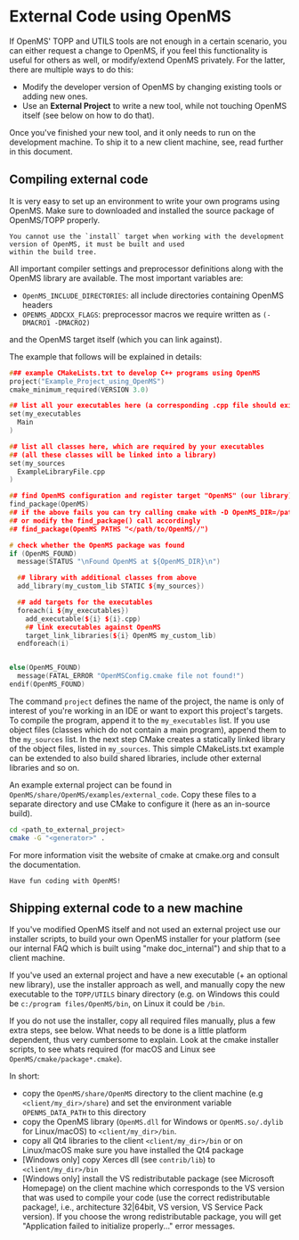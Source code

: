 External Code using OpenMS
==========================

If OpenMS' TOPP and UTILS tools are not enough in a certain scenario, you can either request a change to OpenMS, if you
feel this functionality is useful for others as well, or modify/extend OpenMS privately. For the latter, there are 
multiple ways to do this:

- Modify the developer version of OpenMS by changing existing tools or adding new ones.
- Use an **External Project** to write a new tool, while not touching OpenMS itself (see below on how to do that).

Once you've finished your new tool, and it only needs to run on the development machine. To ship it to a new client 
machine, see, read further in this document.

## Compiling external code

It is very easy to set up an environment to write your own programs using OpenMS. Make sure to downloaded and installed
the source package of OpenMS/TOPP properly.

```{note}
You cannot use the `install` target when working with the development version of OpenMS, it must be built and used 
within the build tree.
```

All important compiler settings and preprocessor definitions along with the OpenMS library are available. The most
important variables are:

- `OpenMS_INCLUDE_DIRECTORIES`:  all include directories containing OpenMS headers
- `OPENMS_ADDCXX_FLAGS`: preprocessor macros we require written as `(-DMACRO1 -DMACRO2)`

and the OpenMS target itself (which you can link against).

The example that follows will be explained in details:

```cpp
### example CMakeLists.txt to develop C++ programs using OpenMS
project("Example_Project_using_OpenMS")
cmake_minimum_required(VERSION 3.0)

## list all your executables here (a corresponding .cpp file should exist, e.g. Main.cpp)
set(my_executables
  Main
)

## list all classes here, which are required by your executables
## (all these classes will be linked into a library)
set(my_sources
  ExampleLibraryFile.cpp
)

## find OpenMS configuration and register target "OpenMS" (our library)
find_package(OpenMS)
## if the above fails you can try calling cmake with -D OpenMS_DIR=/path/to/OpenMS/
## or modify the find_package() call accordingly
## find_package(OpenMS PATHS "</path/to/OpenMS//")

# check whether the OpenMS package was found
if (OpenMS_FOUND)
  message(STATUS "\nFound OpenMS at ${OpenMS_DIR}\n")

  ## library with additional classes from above
  add_library(my_custom_lib STATIC ${my_sources})

  ## add targets for the executables
  foreach(i ${my_executables})
    add_executable(${i} ${i}.cpp)
    ## link executables against OpenMS
    target_link_libraries(${i} OpenMS my_custom_lib)
  endforeach(i)


else(OpenMS_FOUND)
  message(FATAL_ERROR "OpenMSConfig.cmake file not found!")
endif(OpenMS_FOUND)
```

The command `project` defines the name of the project, the name is only of interest of you're working in an IDE or want
to export this project's targets. To compile the program, append it to the `my_executables` list. If you use object 
files (classes which do not contain a main program), append them to the `my_sources` list. In the next step CMake 
creates a statically linked library of the object files, listed in `my_sources`. This simple CMakeLists.txt example can 
be extended to also build shared libraries, include other external libraries and so on.

An example external project can be found in `OpenMS/share/OpenMS/examples/external_code`. Copy these files to a separate
directory and use CMake to configure it (here as an in-source build).

```bash
cd <path_to_external_project>
cmake -G "<generator>" .
```

For more information visit the website of cmake at cmake.org and consult the documentation.

```{important}
Have fun coding with OpenMS!
```

## Shipping external code to a new machine

If you've modified OpenMS itself and not used an external project use our installer scripts, to build your own OpenMS
installer for your platform (see our internal FAQ which is built using "make doc_internal") and ship that to a client
machine.

If you've used an external project and have a new executable (+ an optional new library), use the installer approach as
well, and manually copy the new executable to the `TOPP/UTILS` binary directory (e.g. on Windows this could be
`c:/program files/OpenMS/bin`, on Linux it could be `/bin`.

If you do not use the installer, copy all required files manually, plus a few extra steps, see below. What needs to be
done is a little platform dependent, thus very cumbersome to explain. Look at the cmake installer scripts, to see whats
required (for macOS and Linux see `OpenMS/cmake/package*.cmake`).

In short:

- copy the `OpenMS/share/OpenMS` directory to the client machine (e.g `<client/my_dir>/share`) and set the environment
  variable `OPENMS_DATA_PATH` to this directory
- copy the OpenMS library (`OpenMS.dll` for Windows or `OpenMS.so/.dylib` for Linux/macOS) to `<client/my_dir>/bin`.
- copy all Qt4 libraries to the client `<client/my_dir>/bin` or on Linux/macOS make sure you have installed the Qt4 
package
- [Windows only] copy Xerces dll (see `contrib/lib`) to `<client/my_dir>/bin`
- [Windows only] install the VS redistributable package (see Microsoft Homepage) on the client machine which corresponds
  to the VS version that was used to compile your code (use the correct redistributable package!, i.e., architecture
  32|64bit, VS version, VS Service Pack version). If you choose the wrong redistributable package, you will get
  "Application failed to initialize properly..." error messages.
